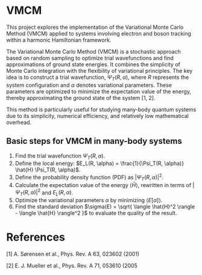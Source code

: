 # VMCM
This project explores the implementation of the Variational Monte Carlo Method (VMCM) applied to systems involving electron and boson tracking within a harmonic Hamiltonian framework.

The Variational Monte Carlo Method (VMCM) is a stochastic approach based on random sampling to optimize trial wavefunctions and find approximations of ground state energies. It combines the simplicity of Monte Carlo integration with the flexibility of variational principles. The key idea is to construct a trial wavefunction, $\Psi_T(R, \alpha)$, where $R$ represents the system configuration and $\alpha$ denotes variational parameters. These parameters are optimized to minimize the expectation value of the energy, thereby approximating the ground state of the system [1, 2].

This method is particularly useful for studying many-body quantum systems due to its simplicity, numerical efficiency, and relatively low mathematical overhead.

## Basic steps for VMCM in many-body systems

1. Find the trial wavefunction $\Psi_T(R,\alpha)$.
2. Define the local energy: $E_L(R, \alpha) = \frac{1}{\Psi_T(R, \alpha)} \hat{H} \Psi_T(R, \alpha)$.
3. Define the probability density function (PDF) as $|\Psi_T(R, \alpha)|^2$.
4. Calculate the expectation value of the energy $\langle \hat{H} \rangle$, rewritten in terms of $|\Psi_T(R, \alpha)|^2$ and $E_L(R, \alpha)$.
5. Optimize the variational parameters $\alpha$ by minimizing $\langle E[\alpha] \rangle$.
6. Find the standard deviation $\sigma(E) = \sqrt{ \langle \hat{H}^2 \rangle - \langle \hat{H} \rangle^2 }$ to evaluate the quality of the result.

# References

[1] A. Sørensen et al., Phys. Rev. A 63, 023602 (2001) 

[2] E. J. Mueller et al., Phys. Rev. A 71, 053610 (2005 




